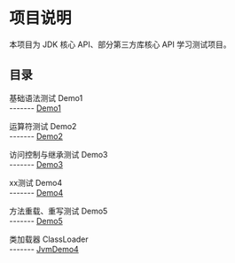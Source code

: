 # 项目说明
 本项目为 JDK 核心 API、部分第三方库核心 API 学习测试项目。
 
 ## 目录

 基础语法测试 Demo1 <br/>
 ------- [Demo1](src/main/java/com/zhangwei/javabase/grammar/Demo1.java)
  
 运算符测试 Demo2 <br/>
 ------- [Demo2](src/main/java/com/zhangwei/javabase/grammar/Demo2.java)
 
 访问控制与继承测试 Demo3 <br/>
 ------- [Demo3](src/main/java/com/zhangwei/javabase/grammar/Demo3.java)
   
 xx测试 Demo4 <br/>
 ------- [Demo4](src/main/java/com/zhangwei/javabase/grammar/Demo4.java)
  
 方法重载、重写测试 Demo5 <br/>
 ------- [Demo5](src/main/java/com/zhangwei/javabase/grammar/Demo5.java)
 
 
  
 类加载器 ClassLoader  <br/>
 ------- [JvmDemo4](src/main/java/com/zhangwei/javabase/jvm/JvmDemo4.java)
   